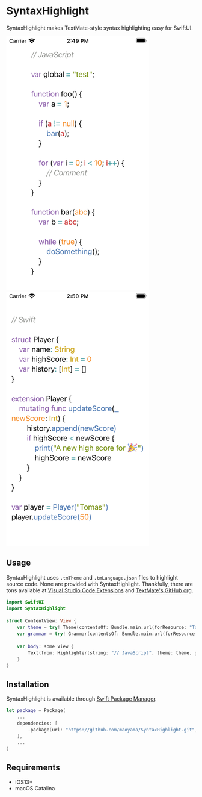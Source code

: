# SyntaxHighlight

SyntaxHighlight makes TextMate-style syntax highlighting easy for SwiftUI.

<img src="./ScreenShots/js.png" width="380"><img src="./ScreenShots/swift.png" width="380">


## Usage

SyntaxHighlight uses `.tmTheme` and `.tmLanguage.json` files to highlight source code. None are provided with SyntaxHighlight. Thankfully, there are tons available at [Visual Studio Code Extensions](https://github.com/microsoft/vscode/tree/master/extensions) and [TextMate's GitHub org](https://github.com/textmate).

```swift
import SwiftUI
import SyntaxHighlight

struct ContentView: View {
    var theme = try! Theme(contentsOf: Bundle.main.url(forResource: "Tomorrow", withExtension: "tmTheme")!)
    var grammar = try! Grammar(contentsOf: Bundle.main.url(forResource: "JavaScript.tmLanguage", withExtension: "json")!)
    
    var body: some View {
        Text(from: Highlighter(string: "// JavaScript", theme: theme, grammar: grammar))
    }
}
```

## Installation

SyntaxHighlight is available through [Swift Package Manager](https://github.com/apple/swift-package-manager/).

```swift
let package = Package(
    ...
    dependencies: [
        .package(url: "https://github.com/maoyama/SyntaxHighlight.git", from: "0.1.0")
    ],
    ...
)
```

## Requirements
- iOS13+
- macOS Catalina


